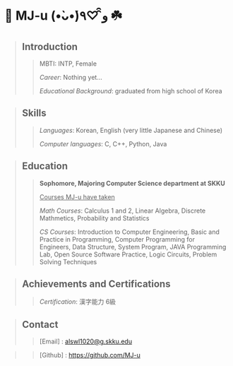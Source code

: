# 🐰 __MJ-u__ (•̀ᴗ•́)و ̑̑♡٩ ☘️


> ## Introduction
>> MBTI: INTP, Female
>> 
>> *Career*: Nothing yet...
>> 
>> *Educational Background*: graduated from high school of Korea

> ## Skills
>> *Languages*: Korean, English (very little Japanese and Chinese)
>> 
>> *Computer languages*: C, C++, Python, Java

> ## Education
>> **Sophomore, Majoring Computer Science department at SKKU**
>> 
>> <u>Courses MJ-u have taken</u>
>> 
>> *Math Courses*: Calculus 1 and 2, Linear Algebra, Discrete Mathmetics, Probability and Statistics
>> 
>> *CS Courses*: Introduction to Computer Engineering, Basic and Practice in Programming, Computer Programming for Engineers, Data Structure, System Program, JAVA Programming Lab, Open Source Software Practice, Logic Circuits, Problem Solving Techniques

> ## Achievements and Certifications
>> *Certification*: 漢字能力 6級

> ## Contact
>> [Email] : alswl1020@g.skku.edu

>> [Github] : https://github.com/MJ-u
